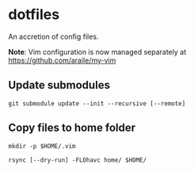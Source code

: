 dotfiles
========

An accretion of config files.

**Note**:
Vim configuration is now managed separately at
https://github.com/araile/my-vim

Update submodules
-----------------

    git submodule update --init --recursive [--remote]

Copy files to home folder
-------------------------

    mkdir -p $HOME/.vim

    rsync [--dry-run] -FLOhavc home/ $HOME/
